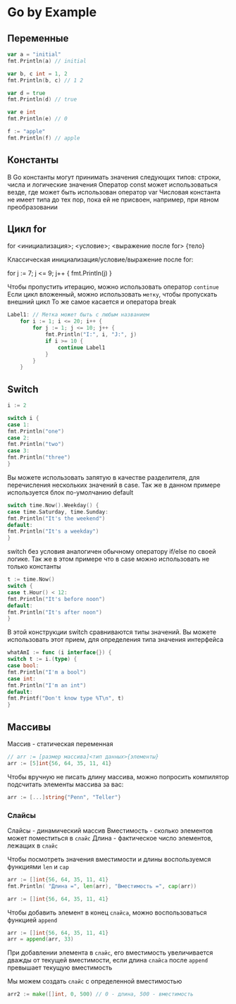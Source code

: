 # Go by Example

## Переменные

```go
var a = "initial"
fmt.Println(a) // initial

var b, c int = 1, 2
fmt.Println(b, c) // 1 2

var d = true
fmt.Println(d) // true

var e int
fmt.Println(e) // 0

f := "apple"
fmt.Println(f) // apple
```

## Константы

В Go константы могут принимать значения следующих типов: строки, числа и логические значения
Оператор const может использоваться везде, где может быть использован оператор var
Числовая константа не имеет типа до тех пор, пока ей не присвоен, например, при явном преобразовании

## Цикл for

for <инициализация>; <условие>; <выражение после for> {тело}

Классическая инициализация/условие/выражение после for:

for j := 7; j <= 9; j++ {
fmt.Println(j)
}

Чтобы пропустить итерацию, можно использовать оператор `continue`
Если цикл вложенный, можно использовать `метку`, чтобы пропускать внешний цикл
То же самое касается и оператора break

```go
Label1: // Метка может быть с любым названием
    for i := 1; i <= 20; i++ {
        for j := 1; j <= 10; j++ {
            fmt.Println("I:", i, "J:", j)
            if i >= 10 {
                continue Label1
            }
        }
    }
```

## Switch

```go
i := 2

switch i {
case 1:
fmt.Println("one")
case 2:
fmt.Println("two")
case 3:
fmt.Println("three")
}

```

Вы можете использовать запятую в качестве разделителя, для перечисления нескольких значений в case. Так же в данном
примере используется блок по-умолчанию default

```go
switch time.Now().Weekday() {
case time.Saturday, time.Sunday:
fmt.Println("It's the weekend")
default:
fmt.Println("It's a weekday")
}
```

switch без условия аналогичен обычному оператору if/else по своей логике. Так же в этом примере что в case можно
использовать не только константы

```go
t := time.Now()
switch {
case t.Hour() < 12:
fmt.Println("It's before noon")
default:
fmt.Println("It's after noon")
}
```

В этой конструкции switch сравниваются типы значений. Вы можете использовать этот прием, для определения типа значения
интерфейса

```go
whatAmI := func (i interface{}) {
switch t := i.(type) {
case bool:
fmt.Println("I'm a bool")
case int:
fmt.Println("I'm an int")
default:
fmt.Printf("Don't know type %T\n", t)
}
```

## Массивы

Массив - статическая переменная

```go
// arr := [размер массива]<тип данных>{элементы}
arr := [5]int{56, 64, 35, 11, 41}
```

Чтобы вручную не писать длину массива, можно попросить компилятор подсчитать элементы массива за вас:

```go
arr := [...]string{"Penn", "Teller"}
```

### Слайсы

Слайсы - динамический массив
Вместимость - сколько элементов может поместиться в `слайс`
Длина - фактическое число элементов, лежащих в `слайс`

Чтобы посмотреть значения вместимости и длины воспользуемся функциями `len` и `cap`

```go
arr := []int{56, 64, 35, 11, 41}
fmt.Println( "Длина =", len(arr), "Вместимость =", cap(arr))
```

```go
arr := []int{56, 64, 35, 11, 41}
```

Чтобы добавить элемент в конец `слайса`, можно воспользоваться функцией `append`

```go
arr := []int{56, 64, 35, 11, 41}
arr = append(arr, 33)
```

При добавлении элемента в `слайс`, его вместимость увеличивается дважды от текущей вместимости, если длина `слайса`
после `append` превышает текущую вместимость

Мы можем создать `слайс` с определенной вместимостью

```go
arr2 := make([]int, 0, 500) // 0 - длина, 500 - вместимость
```
